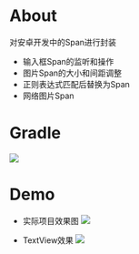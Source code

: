 # About
对安卓开发中的Span进行封装

* 输入框Span的监听和操作
* 图片Span的大小和间距调整
* 正则表达式匹配后替换为Span
* 网络图片Span

# Gradle
[![](https://jitpack.io/v/zj565061763/span.svg)](https://jitpack.io/#zj565061763/span)

# Demo

* 实际项目效果图
![](http://thumbsnap.com/i/QeKxWmbM.png?0718)

* TextView效果
![](http://thumbsnap.com/i/uKnMNBqU.gif?0718)<br>
